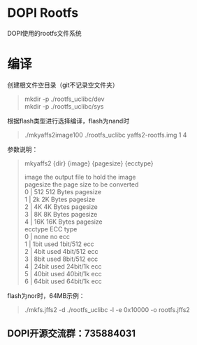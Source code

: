 # DOPI Rootfs
DOPI使用的rootfs文件系统
# 编译
创建根文件空目录（git不记录空文件夹）
> mkdir -p ./rootfs_uclibc/dev  
> mkdir -p ./rootfs_uclibc/sys

根据flash类型进行选择编译，flash为nand时

> ./mkyaffs2image100 ./rootfs_uclibc yaffs2-rootfs.img 1 4  

参数说明：
>mkyaffs2 {dir} {image} {pagesize} {ecctype}  
> 
>image   the output file to hold the image  
> pagesize        the page size to be converted  
>             0 | 512     512 Bytes pagesize  
>                 1 | 2k      2K Bytes pagesize  
>                 2 | 4K      4K Bytes pagesize  
>                 3 | 8K      8K Bytes pagesize  
>                 4 | 16K     16K Bytes pagesize  
>     ecctype ECC type  
>             0 | none    no ecc  
>                 1 | 1bit    used 1bit/512 ecc  
>                 2 | 4bit    used 4bit/512 ecc  
>                 3 | 8bit    used 8bit/512 ecc  
>                 4 | 24bit   used 24bit/1k ecc  
>                 5 | 40bit   used 40bit/1k ecc  
>                 6 | 64bit   used 64bit/1k ecc  

flash为nor时，64MB示例：

> ./mkfs.jffs2 -d ./rootfs_uclibc -l -e 0x10000 -o rootfs.jffs2



## DOPI开源交流群：735884031

